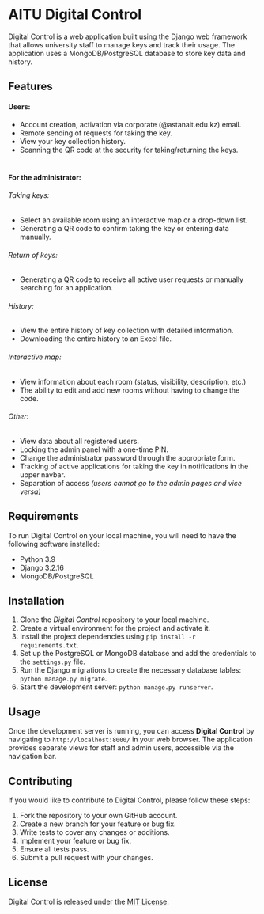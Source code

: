 # AITU Digital Control

Digital Control is a web application built using the Django web framework that allows university staff to manage keys and track their usage. 
The application uses a MongoDB/PostgreSQL database to store key data and history.

## Features

#### Users:
- Account creation, activation via corporate (@astanait.edu.kz) email.
- Remote sending of requests for taking the key.
- View your key collection history.
- Scanning the QR code at the security for taking/returning the keys.
#
#### For the administrator:
###### Taking keys:
- Select an available room using an interactive map or a drop-down list.
- Generating a QR code to confirm taking the key or entering data manually.
###### Return of keys:
- Generating a QR code to receive all active user requests or manually searching for an application.
###### History:
- View the entire history of key collection with detailed information.
- Downloading the entire history to an Excel file.

###### Interactive map:
- View information about each room (status, visibility, description, etc.)
- The ability to edit and add new rooms without having to change the code.

###### Other:
- View data about all registered users.
- Locking the admin panel with a one-time PIN.
- Change the administrator password through the appropriate form.
- Tracking of active applications for taking the key in notifications in the upper navbar.
- Separation of access *(users cannot go to the admin pages and vice versa)*

## Requirements

To run Digital Control on your local machine, you will need to have the following software installed:

- Python 3.9
- Django 3.2.16
- MongoDB/PostgreSQL

## Installation

1. Clone the *Digital Control* repository to your local machine.
2. Create a virtual environment for the project and activate it.
3. Install the project dependencies using `pip install -r requirements.txt`.
4. Set up the PostgreSQL or MongoDB database and add the credentials to the `settings.py` file.
5. Run the Django migrations to create the necessary database tables: `python manage.py migrate`.
6. Start the development server: `python manage.py runserver`.

## Usage

Once the development server is running, you can access **Digital Control** by navigating to `http://localhost:8000/` in your web browser. The application provides separate views for staff and admin users, accessible via the navigation bar.

## Contributing

If you would like to contribute to Digital Control, please follow these steps:

1. Fork the repository to your own GitHub account.
2. Create a new branch for your feature or bug fix.
3. Write tests to cover any changes or additions.
4. Implement your feature or bug fix.
5. Ensure all tests pass.
6. Submit a pull request with your changes.

## License

Digital Control is released under the [MIT License](https://github.com/fedenko03/DC/blob/add-license/LICENSE).
